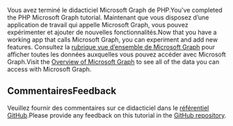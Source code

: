 <!-- markdownlint-disable MD002 MD041 -->

<span data-ttu-id="a4cae-101">Vous avez terminé le didacticiel Microsoft Graph de PHP.</span><span class="sxs-lookup"><span data-stu-id="a4cae-101">You've completed the PHP Microsoft Graph tutorial.</span></span> <span data-ttu-id="a4cae-102">Maintenant que vous disposez d’une application de travail qui appelle Microsoft Graph, vous pouvez expérimenter et ajouter de nouvelles fonctionnalités.</span><span class="sxs-lookup"><span data-stu-id="a4cae-102">Now that you have a working app that calls Microsoft Graph, you can experiment and add new features.</span></span> <span data-ttu-id="a4cae-103">Consultez la [rubrique vue d’ensemble de Microsoft Graph](/graph/overview) pour afficher toutes les données auxquelles vous pouvez accéder avec Microsoft Graph.</span><span class="sxs-lookup"><span data-stu-id="a4cae-103">Visit the [Overview of Microsoft Graph](/graph/overview) to see all of the data you can access with Microsoft Graph.</span></span>

## <a name="feedback"></a><span data-ttu-id="a4cae-104">Commentaires</span><span class="sxs-lookup"><span data-stu-id="a4cae-104">Feedback</span></span>

<span data-ttu-id="a4cae-105">Veuillez fournir des commentaires sur ce didacticiel dans le [référentiel GitHub](https://github.com/microsoftgraph/msgraph-training-phpapp).</span><span class="sxs-lookup"><span data-stu-id="a4cae-105">Please provide any feedback on this tutorial in the [GitHub repository](https://github.com/microsoftgraph/msgraph-training-phpapp).</span></span>
